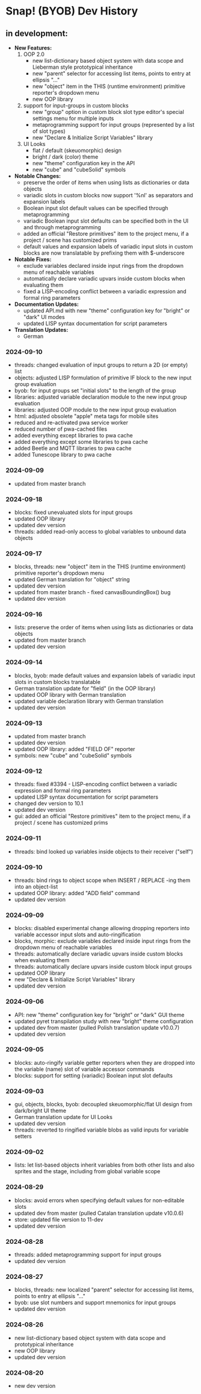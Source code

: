 # Snap! (BYOB) Dev History

## in development:
* **New Features:**
    1. OOP 2.0
        * new list-dictionary based object system with data scope and Lieberman style prototypical inheritance
        * new "parent" selector for accessing list items, points to entry at ellipsis "..."
        * new "object" item in the THIS (runtime environment) primitive reporter's dropdown menu
        * new OOP library
    2. support for input-groups in custom blocks
        * new "group" option in custom block slot type editor's special settings menu for multiple inputs
        * metaprogramming support for input groups (represented by a list of slot types)
        * new "Declare & Initialize Script Variables" library
    3. UI Looks
        * flat / default (skeuomorphic) design
        * bright / dark (color) theme
        * new "theme" configuration key in the API
        * new "cube" and "cubeSolid" symbols
* **Notable Changes:**
    * preserve the order of items when using lists as dictionaries or data objects
    * variadic slots in custom blocks now support '%nl' as separators and expansion labels
    * Boolean input slot default values can be specified through metaprogramming
    * variadic Boolean input slot defaults can be specified both in the UI and through metaprogramming
    * added an official "Restore primitives" item to the project menu, if a project / scene has customized prims
    * default values and expansion labels of variadic input slots in custom blocks are now translatable by prefixing them with $-underscore
* **Notable Fixes:**
    * exclude variables declared inside input rings from the dropdown menu of reachable variables
    * automatically declare variadic upvars inside custom blocks when evaluating them
    * fixed a LISP-encoding conflict between a variadic expression and formal ring parameters
* **Documentation Updates:**
    * updated API.md with new "theme" configuration key for "bright" or "dark" UI modes
    * updated LISP syntax documentation for script parameters
* **Translation Updates:**
    * German

### 2024-09-10
* threads: changed evaluation of input groups to return a 2D (or empty) list
* objects: adjusted LISP formulation of primitive IF block to the new input group evaluation
* byob: for input groups set "initial slots" to the length of the group
* libraries: adjusted variable declaration module to the new input group evaluation
* libraries: adjusted OOP module to the new input group evaluation
* html: adjusted obsolete "apple" meta tags for mobile sites
* reduced and re-activated pwa service worker
* reduced number of pwa-cached files
* added everything except libraries to pwa cache
* added everything except some libraries to pwa cache
* added Beetle and MQTT libraries to pwa cache
* added Tunescope library to pwa cache

### 2024-09-09
* updated from master branch

### 2024-09-18
* blocks: fixed unevaluated slots for input groups
* updated OOP library
* updated dev version
* threads: added read-only access to global variables to unbound data objects

### 2024-09-17
* blocks, threads: new "object" item in the THIS (runtime environment) primitive reporter's dropdown menu
* updated German translation for "object" string
* updated dev version
* updated from master branch - fixed canvasBoundingBox() bug
* updated dev version

### 2024-09-16
* lists: preserve the order of items when using lists as dictionaries or data objects 
* updated from master branch
* updated dev version

### 2024-09-14
* blocks, byob: made default values and expansion labels of variadic input slots in custom blocks translatable
* German translation update for "field" (in the OOP library)
* updated OOP library with German translation
* updated variable declaration library with German translation
* updated dev version

### 2024-09-13
* updated from master branch
* updated dev version
* updated OOP library: added "FIELD OF" reporter
* symbols: new "cube" and "cubeSolid" symbols

### 2024-09-12
* threads: fixed #3394 - LISP-encoding conflict between a variadic expression and formal ring parameters
* updated LISP syntax documentation for script parameters
* changed dev version to 10.1
* updated dev version
* gui: added an official "Restore primitives" item to the project menu, if a project / scene has customized prims

### 2024-09-11
* threads: bind looked up variables inside objects to their receiver ("self")

### 2024-09-10
* threads: bind rings to object scope when INSERT / REPLACE -ing them into an object-list
* updated OOP library: added "ADD field" command
* updated dev version

### 2024-09-09
* blocks: disabled experimental change allowing dropping reporters into variable accessor input slots and auto-ringification
* blocks, morphic: exclude variables declared inside input rings from the dropdown menu of reachable variables
* threads: automatically declare variadic upvars inside custom blocks when evaluating them
* threads: automatically declare upvars inside custom block input groups
* updated OOP library
* new "Declare & Initialize Script Variables" library
* updated dev version

### 2024-09-06
* API: new "theme" configuration key for "bright" or "dark" GUI theme
* updated pyret transpilation study with new "bright" theme configuration
* updated dev from master (pulled Polish translation update v10.0.7)
* updated dev version

### 2024-09-05
* blocks: auto-ringify variable getter reporters when they are dropped into the variable (name) slot of variable accessor commands
* blocks: support for setting (variadic) Boolean input slot defaults

### 2024-09-03
* gui, objects, blocks, byob: decoupled skeuomorphic/flat UI design from dark/bright UI theme
* German translation update for UI Looks
* updated dev version
* threads: reverted to ringified variable blobs as valid inputs for variable setters

### 2024-09-02
* lists: let list-based objects inherit variables from both other lists and also sprites and the stage, including from global variable scope

### 2024-08-29
* blocks: avoid errors when specifying default values for non-editable slots
* updated dev from master (pulled Catalan translation update v10.0.6)
* store: updated file version to 11-dev
* updated dev version

### 2024-08-28
* threads: added metaprogramming support for input groups
* updated dev version

### 2024-08-27
* blocks, threads: new localized "parent" selector for accessing list items, points to entry at ellipsis "..."
* byob: use slot numbers and support mnemonics for input groups
* updated dev version

### 2024-08-26
* new list-dictionary based object system with data scope and prototypical inheritance
* new OOP library
* updated dev version

### 2024-08-20
* new dev version
